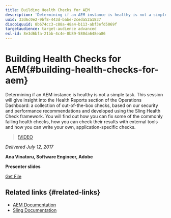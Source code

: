 ```yaml
---
title: Building Health Checks for AEM
description: 'Determining if an AEM instance is healthy is not a simple task. This session will give insight into the Health Reports section of the Operations Dashboard: a collection of out-of-the-box checks, based on our security and performance recommendations and developed using the Sling Health Check framework. You will find out how you can fix some of the commonly failing health checks, how you can check their results with external tools and how you can write your own, application-specific checks.'
uuid: 33d6c0e2-9bf8-443d-babe-2ceda52a1837
discoiquuid: 8b674cc3-c88a-48a4-b113-abf3efd5069f
targetaudience: target-audience advanced
exl-id: 8e3d6bfa-21bb-4c4e-8b89-580da648ea86
---
```

# Building Health Checks for AEM{#building-health-checks-for-aem}

Determining if an AEM instance is healthy is not a simple task. This session will give insight into the Health Reports section of the Operations Dashboard: a collection of out-of-the-box checks, based on our security and performance recommendations and developed using the Sling Health Check framework. You will find out how you can fix some of the commonly failing health checks, how you can check their results with external tools and how you can write your own, application-specific checks.

>[!VIDEO](https://video.tv.adobe.com/v/19026/?quality=9)

*Delivered July 12, 2017*

**Ana Vinatoru, Software Engineer, Adobe**

**Presenter slides**

[Get File](assets/aem-gems-health-checks-for-aem.pdf)

## Related links {#related-links}

* [AEM Documentation](https://docs.adobe.com/docs/en/aem/6-3/administer/operations/operations-dashboard.html#Health%20Reports)
* [Sling Documentation](https://sling.apache.org/documentation/bundles/sling-health-check-tool.html)